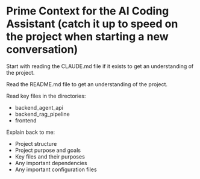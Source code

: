 # Prime Context for the AI Coding Assistant (catch it up to speed on the project when starting a new conversation)

Start with reading the CLAUDE.md file if it exists to get an understanding of the project.

Read the README.md file to get an understanding of the project.

Read key files in the directories:
- backend_agent_api
- backend_rag_pipeline
- frontend

Explain back to me:
- Project structure
- Project purpose and goals
- Key files and their purposes
- Any important dependencies
- Any important configuration files